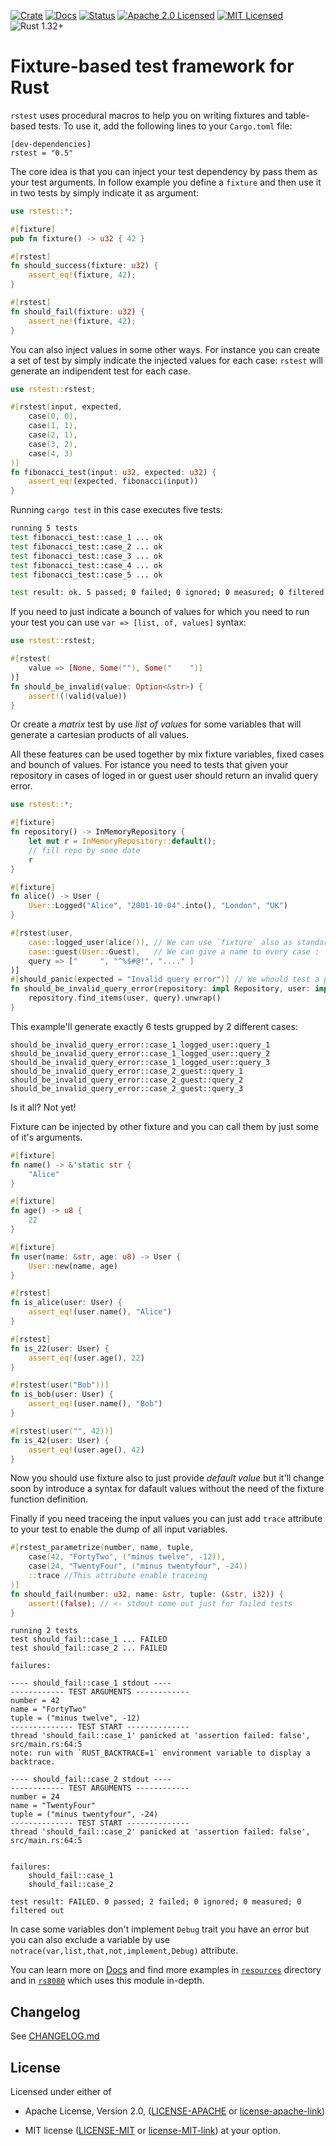 [![Crate][crate-image]][crate-link]
[![Docs][docs-image]][docs-link]
[![Status][test-action-image]][test-action-link]
[![Apache 2.0 Licensed][license-apache-image]][license-apache-link]
[![MIT Licensed][license-mit-image]][license-mit-link]
![Rust 1.32+][rustc-image]

# Fixture-based test framework for Rust

`rstest` uses procedural macros to help you on writing 
fixtures and table-based tests. To use it, add the 
following lines to your `Cargo.toml` file:

```
[dev-dependencies]
rstest = "0.5"
```

The core idea is that you can inject your test dependency
by pass them as your test arguments. In follow example
you define a `fixture` and then use it in two tests by
simply indicate it as argument:

```rust
use rstest::*;

#[fixture]
pub fn fixture() -> u32 { 42 }

#[rstest]
fn should_success(fixture: u32) {
    assert_eq!(fixture, 42);
}

#[rstest]
fn should_fail(fixture: u32) {
    assert_ne!(fixture, 42);
}
```

You can also inject values in some other ways. For instance you can
create a set of test by simply indicate the injected values for each
case: `rstest` will generate an indipendent test for each case.

```rust
use rstest::rstest;

#[rstest(input, expected,
    case(0, 0),
    case(1, 1),
    case(2, 1),
    case(3, 2),
    case(4, 3)
)]
fn fibonacci_test(input: u32, expected: u32) {
    assert_eq!(expected, fibonacci(input))
}
```

Running `cargo test` in this case executes five tests:

```bash
running 5 tests
test fibonacci_test::case_1 ... ok
test fibonacci_test::case_2 ... ok
test fibonacci_test::case_3 ... ok
test fibonacci_test::case_4 ... ok
test fibonacci_test::case_5 ... ok

test result: ok. 5 passed; 0 failed; 0 ignored; 0 measured; 0 filtered out
```

If you need to just indicate a bounch of values for which you
need to run your test you can use `var => [list, of, values]`
syntax:

```rust
use rstest::rstest;

#[rstest(
    value => [None, Some(""), Some("    ")]
)]
fn should_be_invalid(value: Option<&str>) {
    assert!(!valid(value))
}
```

Or create a _matrix_ test by use _list of values_ for some
variables that will generate a cartesian products of all
values.

All these features can be used together by mix fixture variables,
fixed cases and bounch of values. For istance you need to
tests that given your repository in cases of loged in or guest 
user should return an invalid query error.

```rust
use rstest::*;

#[fixture]
fn repository() -> InMemoryRepository {
    let mut r = InMemoryRepository::default();
    // fill repo by some date
    r
}

#[fixture]
fn alice() -> User {
    User::Logged("Alice", "2001-10-04".into(), "London", "UK")
}

#[rstest(user,
    case::logged_user(alice()), // We can use `fixture` also as standard function
    case::guest(User::Guest),   // We can give a name to every case : `guest` in this case
    query => ["     ", "^%$#@!", "...." ]
)]
#[should_panic(expected = "Invalid query error")] // We whould test a panic
fn should_be_invalid_query_error(repository: impl Repository, user: impl User, query: &str) {
    repository.find_items(user, query).unwrap()
}
```

This example'll generate exactly 6 tests grupped by 2 different cases:

```
should_be_invalid_query_error::case_1_logged_user::query_1
should_be_invalid_query_error::case_1_logged_user::query_2
should_be_invalid_query_error::case_1_logged_user::query_3
should_be_invalid_query_error::case_2_guest::query_1
should_be_invalid_query_error::case_2_guest::query_2
should_be_invalid_query_error::case_2_guest::query_3
```

Is it all? Not yet!

Fixture can be injected by other fixture and you can call
them by just some of it's arguments.

```rust
#[fixture]
fn name() -> &'static str {
    "Alice"
}

#[fixture]
fn age() -> u8 {
    22
}

#[fixture]
fn user(name: &str, age: u8) -> User {
    User::new(name, age)
}

#[rstest]
fn is_alice(user: User) {
    assert_eq!(user.name(), "Alice")
}

#[rstest]
fn is_22(user: User) {
    assert_eq!(user.age(), 22)
}

#[rstest(user("Bob"))]
fn is_bob(user: User) {
    assert_eq!(user.name(), "Bob")
}

#[rstest(user("", 42))]
fn is_42(user: User) {
    assert_eq!(user.age(), 42)
}
```

Now you should use fixture also to just provide _default
value_ but it'll change soon by introduce a syntax
for dafault values without the need of the fixture function
definition. 

Finally if you need traceing the input values you can just
add `trace` attribute to your test to enable the dump of all input
variables. 

```rust
#[rstest_parametrize(number, name, tuple,
    case(42, "FortyTwo", ("minus twelve", -12)),
    case(24, "TwentyFour", ("minus twentyfour", -24))
    ::trace //This attribute enable traceing
)]
fn should_fail(number: u32, name: &str, tuple: (&str, i32)) {
    assert!(false); // <- stdout come out just for failed tests
}
```

```
running 2 tests
test should_fail::case_1 ... FAILED
test should_fail::case_2 ... FAILED

failures:

---- should_fail::case_1 stdout ----
------------ TEST ARGUMENTS ------------
number = 42
name = "FortyTwo"
tuple = ("minus twelve", -12)
-------------- TEST START --------------
thread 'should_fail::case_1' panicked at 'assertion failed: false', src/main.rs:64:5
note: run with `RUST_BACKTRACE=1` environment variable to display a backtrace.

---- should_fail::case_2 stdout ----
------------ TEST ARGUMENTS ------------
number = 24
name = "TwentyFour"
tuple = ("minus twentyfour", -24)
-------------- TEST START --------------
thread 'should_fail::case_2' panicked at 'assertion failed: false', src/main.rs:64:5


failures:
    should_fail::case_1
    should_fail::case_2

test result: FAILED. 0 passed; 2 failed; 0 ignored; 0 measured; 0 filtered out
```

In case some variables don't implement `Debug` trait you have an error
but you can also exclude a variable by use 
`notrace(var,list,that,not,implement,Debug)` attribute.

You can learn more on [Docs](docs-link) and find more 
examples in [`resources`](resources) directory and in 
[`rs8080`](https://github.com/la10736/rs8080/blob/master/src/cpu/test.rs) 
which uses this module in-depth.

## Changelog

See [CHANGELOG.md](CHANGELOG.md)

## License

Licensed under either of

* Apache License, Version 2.0, ([LICENSE-APACHE](LICENSE-APACHE) or 
[license-apache-link])

* MIT license ([LICENSE-MIT](LICENSE-MIT) or [license-MIT-link])
at your option.

[//]: # (links)

[crate-image]: https://img.shields.io/crates/v/rstest.svg
[crate-link]: https://crates.io/crates/rstest
[docs-image]: https://docs.rs/rstest/badge.svg
[docs-link]: https://docs.rs/rstest/
[test-action-image]: https://github.com/la10736/rstest/workflows/Test/badge.svg
[test-action-link]: https://github.com/la10736/rstest/actions?query=workflow:Test
[license-apache-image]: https://img.shields.io/badge/license-Apache2.0-blue.svg
[license-mit-image]: https://img.shields.io/badge/license-MIT-blue.svg
[license-apache-link]: http://www.apache.org/licenses/LICENSE-2.0
[license-MIT-link]: http://opensource.org/licenses/MIT
[rustc-image]: https://img.shields.io/badge/rustc-1.32+-blue.svg
